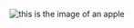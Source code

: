 ![this is the image of an apple](https://www.google.com/imgres?imgurl=https%3A%2F%2Fas-images.apple.com%2Fis%2Fog-default%3Fwid%3D1200%26hei%3D630%26fmt%3Djpeg%26qlt%3D95%26.v%3D1525370171638&imgrefurl=https%3A%2F%2Fwww.apple.com%2Fin%2Fstore&tbnid=D1PH_UMVYybpnM&vet=12ahUKEwjc7MKJ0M7yAhWSeysKHWWfBh4QMygCegUIARDSAQ..i&docid=JpAHIr7NNm2oEM&w=1200&h=630&itg=1&q=apple&ved=2ahUKEwjc7MKJ0M7yAhWSeysKHWWfBh4QMygCegUIARDSAQ)
